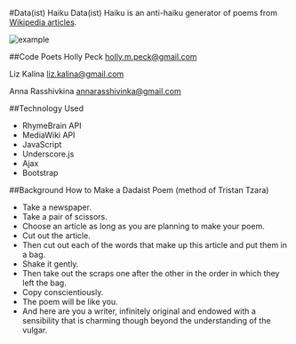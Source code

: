 #Data(ist) Haiku
Data(ist) Haiku is an anti-haiku generator of poems from [Wikipedia articles](https://en.wikipedia.org/wiki/Dada).
 
![example](http://g.recordit.co/4OqVMlD8lb.gif)

##Code Poets
Holly Peck 
holly.m.peck@gmail.com

Liz Kalina 
liz.kalina@gmail.com

Anna Rasshivkina
annarasshivinka@gmail.com

##Technology Used
- RhymeBrain API
- MediaWiki API
- JavaScript
- Underscore.js
- Ajax
- Bootstrap

##Background
How to Make a Dadaist Poem
(method of Tristan Tzara)

- Take a newspaper.
- Take a pair of scissors.
- Choose an article as long as you are planning to make your poem.
- Cut out the article.
- Then cut out each of the words that make up this article and put them in a bag.
- Shake it gently.
- Then take out the scraps one after the other in the order in which they left the bag.
- Copy conscientiously.
- The poem will be like you.
- And here are you a writer, infinitely original and endowed with a sensibility that is charming though beyond the understanding of the vulgar.


